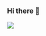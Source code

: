 ### Hi there 👋

<img src="https://capsule-render.vercel.app/api?type=venom&color=bfadd7&height=120&section=header&text=Call%20me%20yuha122&&fontColor=ffffff&fontSize=70" />

